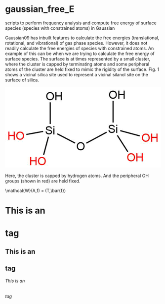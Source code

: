 # gaussian_free_E
scripts to perform frequency analysis and compute free energy of surface species (species with constrained atoms) in Gaussian


Gaussian09 has inbuilt features to calculate the free energies (translational, rotational, and vibrational) of gas phase species. However, it does not readily calculate the free energies of species with constrained atoms. An example of this can be when we are trying to calculate the free energy of surface species. The surface is at times represented by a small cluster, where the cluster is capped by terminating atoms and some peripheral atoms of the cluster are held fixed to mimic the rigidity of the surface. Fig. 1 shows a vicinal silica site used to represent a vicinal silanol site on the surface of silica.


![](images/silica_site.png)

Here, the cluster is capped by hydrogen atoms. And the peripheral OH groups (shown in red) are held fixed.


\mathcal{W}(A,f) = (T,\bar{f})


# This is an <h1> tag
## This is an <h2> tag
###### This is an <h6> tag